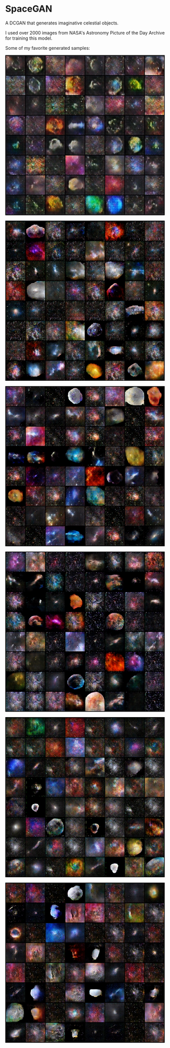 # SpaceGAN

A DCGAN that generates imaginative celestial objects. 

I used over 2000 images from NASA's Astronomy Picture of the Day Archive for training this model.

Some of my favorite generated samples:

![epoch_197](results/good_samples_32/fake_samples_epoch_197.png)

![epoch_350](results/good_samples_64/fake_samples_epoch_350.png)

![epoch_384](results/good_samples_64/fake_samples_epoch_384.png)

![epoch_386](results/good_samples_64/fake_samples_epoch_386.png)

![epoch_592](results/good_samples_64/fake_samples_epoch_592.png)

![epoch_660](results/good_samples_64/fake_samples_epoch_660.png)
